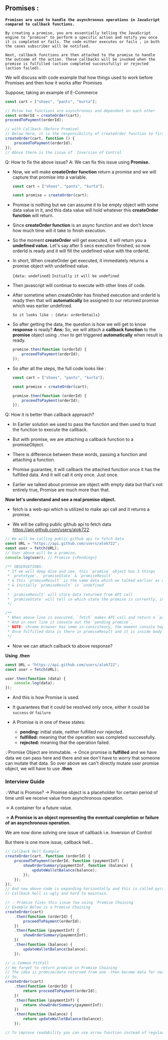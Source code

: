 ## Promises :

**`Promises are used to handle the asynchronous operations in JavaScript compared to callback functions.`**

`By creating a promise, you are essentially telling the JavaScript engine to "promise" to perform a specific action and notify you once it is completed or fails. The code either executes or fails , in both the cases subscriber will be notified.`

`Next, callback functions are then attached to the promise to handle the outcome of the action. These callbacks will be invoked when the promise is fulfilled (action completed successfully) or rejected (action failed).`

We will discuss with code example that how things used to work before Promises and then how it works after Promises

Suppose, taking an example of E-Commerce

```js
const cart = ["shoes", "pants", "kurta"];

// Below two functions are asynchronous and dependent on each other
const orderId = createOrder(cart);
proceedToPayment(orderId);

// with Callback (Before Promise)
// Below here, it is the responsibility of createOrder function to first create the order then call the callback function
createOrder(cart, function () {
    proceedToPayment(orderId);
});
// Above there is the issue of `Inversion of Control`
```

Q: How to fix the above issue?
A: We can fix this issue using **Promise.**

-   Now, we will make **createOrder function** return a promise and we will capture that promise into a variable.

    ```js
    const cart = ["shoes", "pants", "kurta"];

    const promise = createOrder(cart);
    ```

-   Promise is nothing but we can assume it to be empty object with some data value in it, and this data value will hold whatever this **createOrder function** will return.

-   Since **createOrder function** is an async function and we don't know how much time will it take to finish execution.

-   So the moment **createOrder** will get executed, it will return you a **undefined value.** Let's say after 5 secs execution finished, so now orderId is ready and it will fill the undefined value with the orderId.

-   In short, When createOrder get executed, it immediately returns a promise object with undefined value.

    `{data: undefined}`
    `Initially it will be undefined`

-   Then javascript will continue to execute with other lines of code.

-   After sometime when createOrder has finished execution and orderId is ready then that will **automatically** be assigned to our returned promise which was earlier undefined.

    `So it looks like : {data: orderDetails}`

-   So after getting the data, the question is how we will get to know **response** is ready?
    **Ans:** So, we will attach a **callback function** to the **promise** object using `.then` to get triggered **automatically** when result is ready.

    ```js
    promise.then(function (orderId) {
        proceedToPayment(orderId);
    });
    ```

-   So after all the steps, the full code looks like :

    ```js
    const cart = ["shoes", "pants", "kurta"];

    const promise = createOrder(cart);

    promise.then(function (orderId) {
        proceedToPayment(orderId);
    });
    ```

Q: How it is better than callback approach?

-   In Earlier solution we used to pass the function and then used to trust the function to execute the callback.

-   But with promise, we are attaching a callback function to a promiseObject.

-   There is difference between these words, passing a function and attaching a function.

-   Promise guarantee, it will callback the attached function once it has the fulfilled data. And it will call it only once. Just once.

-   Earlier we talked about promise are object with empty data but that's not entirely true, Promise are much more than that.

**Now let's understand and see a real promise object.**

-   fetch is a web-api which is utilized to make api call and it returns a promise.

-   We will be calling public github api to fetch data https://api.github.com/users/alok722

```js
// We will be calling public github api to fetch data
const URL = "https://api.github.com/users/alok722";
const user = fetch(URL);
// User above will be a promise.
console.log(user); // Promise {<Pending>}

/** OBSERVATIONS:
 * If we will deep dive and see, this `promise` object has 3 things
 * `prototype`, `promiseState` & `promiseResult`
 * & this `promiseResult` is the same data which we talked earlier as data
 * & initially `promiseResult` is `undefined`
 *
 * `promiseResult` will store data returned from API call
 * `promiseState` will tell in which state the promise is currently, initially it will be in `pending` state and later it will become `fulfilled`
 */

/**
 * When above line is executed, `fetch` makes API call and return a `promise` instantly which is in `Pending` state and Javascript doesn't wait to get it `fulfilled`
 * And in next line it console out the `pending promise`.
 * NOTE: chrome browser has some in-consistency, the moment console happens it shows in pending state but if you will expand that it will show fulfilled because chrome updated the log when promise get fulfilled.
 * Once fulfilled data is there in promiseResult and it is inside body in ReadableStream format and there is a way to extract data.
 */
```

-   Now we can attach callback to above response?

**Using .then**

```js
const URL = "https://api.github.com/users/alok722";
const user = fetch(URL);

user.then(function (data) {
    console.log(data);
});
```

-   And this is how Promise is used.
-   It guarantees that it could be resolved only once, either it could be `success` or `failure`

-   A Promise is in one of these states:

    -   **pending:** initial state, neither fulfilled nor rejected.
    -   **fulfilled:** meaning that the operation was completed successfully.
    -   **rejected:** meaning that the operation failed.

💡Promise Object are immutable.
-> Once promise is **fulfilled** and we have data we can pass here and there and we don't have to worry that someone can mutate that data. So over above we can't directly mutate user promise object, we will have to use **.then**

### Interview Guide

💡What is Promise?
-> Promise object is a placeholder for certain period of time until we receive value from asynchronous operation.

-> A container for a future value.

-> **A Promise is an object representing the eventual completion or failure of an asynchronous operation.**

We are now done solving one issue of callback i.e. Inversion of Control

But there is one more issue, callback hell...

```js
// Callback Hell Example
createOrder(cart, function (orderId) {
    proceedToPayment(orderId, function (paymentInf) {
        showOrderSummary(paymentInf, function (balance) {
            updateWalletBalance(balance);
        });
    });
});
// And now above code is expanding horizontally and this is called pyramid of doom.
// Callback hell is ugly and hard to maintain.

// 💡 Promise fixes this issue too using `Promise Chaining`
// Example Below is a Promise Chaining
createOrder(cart)
    .then(function (orderId) {
        proceedToPayment(orderId);
    })
    .then(function (paymentInf) {
        showOrderSummary(paymentInf);
    })
    .then(function (balance) {
        updateWalletBalance(balance);
    });

// ⚠️ Common PitFall
// We forget to return promise in Promise Chaining
// The idea is promise/data returned from one .then become data for next .then
// So,
createOrder(cart)
    .then(function (orderId) {
        return proceedToPayment(orderId);
    })
    .then(function (paymentInf) {
        return showOrderSummary(paymentInf);
    })
    .then(function (balance) {
        return updateWalletBalance(balance);
    });

// To improve readability you can use arrow function instead of regular function
```
